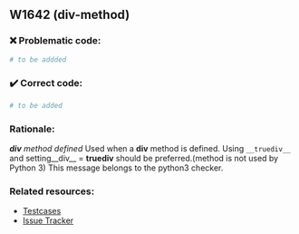 ## W1642 (div-method)

### :x: Problematic code:

```python
# to be addded
```

### :heavy_check_mark: Correct code:

```python
# to be added
```

### Rationale:

 *__div__ method defined*
  Used when a __div__ method is defined. Using `__truediv__` and setting__div__
  = __truediv__ should be preferred.(method is not used by Python 3) This
  message belongs to the python3 checker.



### Related resources:

- [Testcases](#)
- [Issue Tracker](https://github.com/PyCQA/pylint/issues?q=is%3Aissue+%22div-method%22+OR+%22W1642%22)
